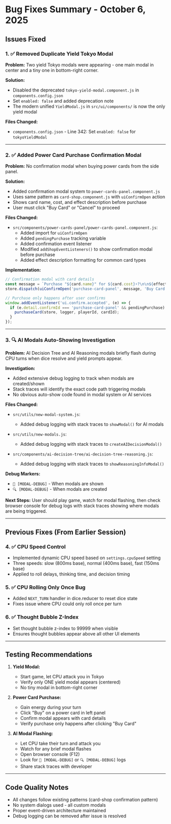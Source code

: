 # Bug Fixes Summary - October 6, 2025

## Issues Fixed

### 1. ✅ Removed Duplicate Yield Tokyo Modal
**Problem:** Two yield Tokyo modals were appearing - one main modal in center and a tiny one in bottom-right corner.

**Solution:** 
- Disabled the deprecated `tokyo-yield-modal.component.js` in `components.config.json`
- Set `enabled: false` and added deprecation note
- The modern unified `YieldModal.js` in `src/ui/components/` is now the only yield modal

**Files Changed:**
- `components.config.json` - Line 342: Set `enabled: false` for `tokyoYieldModal`

---

### 2. ✅ Added Power Card Purchase Confirmation Modal
**Problem:** No confirmation modal when buying power cards from the side panel.

**Solution:**
- Added confirmation modal system to `power-cards-panel.component.js`
- Uses same pattern as `card-shop.component.js` with `uiConfirmOpen` action
- Shows card name, cost, and effect description before purchase
- User must click "Buy Card" or "Cancel" to proceed

**Files Changed:**
- `src/components/power-cards-panel/power-cards-panel.component.js`:
  - Added import for `uiConfirmOpen`
  - Added `pendingPurchase` tracking variable
  - Added confirmation event listener
  - Modified `addShopEventListeners()` to show confirmation modal before purchase
  - Added effect description formatting for common card types

**Implementation:**
```javascript
// Confirmation modal with card details
const message = `Purchase "${card.name}" for ${card.cost}⚡?\n\n${effectDesc}`;
store.dispatch(uiConfirmOpen('purchase-card-panel', message, 'Buy Card', 'Cancel'));

// Purchase only happens after user confirms
window.addEventListener('ui.confirm.accepted', (e) => {
  if (e.detail.confirmId === 'purchase-card-panel' && pendingPurchase) {
    purchaseCard(store, logger, playerId, cardId);
  }
});
```

---

### 3. 🔍 AI Modals Auto-Showing Investigation
**Problem:** AI Decision Tree and AI Reasoning modals briefly flash during CPU turns when dice resolve and yield prompts appear.

**Investigation:**
- Added extensive debug logging to track when modals are created/shown
- Stack traces will identify the exact code path triggering modals
- No obvious auto-show code found in modal system or AI services

**Files Changed:**
- `src/utils/new-modal-system.js`:
  - Added debug logging with stack traces to `showModal()` for AI modals
  
- `src/utils/new-modals.js`:
  - Added debug logging with stack traces to `createAIDecisionModal()`
  
- `src/components/ai-decision-tree/ai-decision-tree-reasoning.js`:
  - Added debug logging with stack traces to `showReasoningInfoModal()`

**Debug Markers:**
- `🚨 [MODAL-DEBUG]` - When modals are shown
- `🔍 [MODAL-DEBUG]` - When modals are created

**Next Steps:**
User should play game, watch for modal flashing, then check browser console for debug logs with stack traces showing where modals are being triggered.

---

## Previous Fixes (From Earlier Session)

### 4. ✅ CPU Speed Control
- Implemented dynamic CPU speed based on `settings.cpuSpeed` setting
- Three speeds: slow (800ms base), normal (400ms base), fast (150ms base)
- Applied to roll delays, thinking time, and decision timing

### 5. ✅ CPU Rolling Only Once Bug
- Added `NEXT_TURN` handler in dice.reducer to reset dice state
- Fixes issue where CPU could only roll once per turn

### 6. ✅ Thought Bubble Z-Index
- Set thought bubble z-index to 99999 when visible
- Ensures thought bubbles appear above all other UI elements

---

## Testing Recommendations

1. **Yield Modal:** 
   - Start game, let CPU attack you in Tokyo
   - Verify only ONE yield modal appears (centered)
   - No tiny modal in bottom-right corner

2. **Power Card Purchase:**
   - Gain energy during your turn
   - Click "Buy" on a power card in left panel
   - Confirm modal appears with card details
   - Verify purchase only happens after clicking "Buy Card"

3. **AI Modal Flashing:**
   - Let CPU take their turn and attack you
   - Watch for any brief modal flashes
   - Open browser console (F12)
   - Look for `🚨 [MODAL-DEBUG]` or `🔍 [MODAL-DEBUG]` logs
   - Share stack traces with developer

---

## Code Quality Notes

- All changes follow existing patterns (card-shop confirmation pattern)
- No system dialogs used - all custom modals
- Proper event-driven architecture maintained
- Debug logging can be removed after issue is resolved
